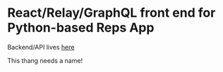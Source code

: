 # React/Relay/GraphQL front end for Python-based Reps App

Backend/API lives [here](https://github.com/alexhubbard89/reps_app)

This thang needs a name!